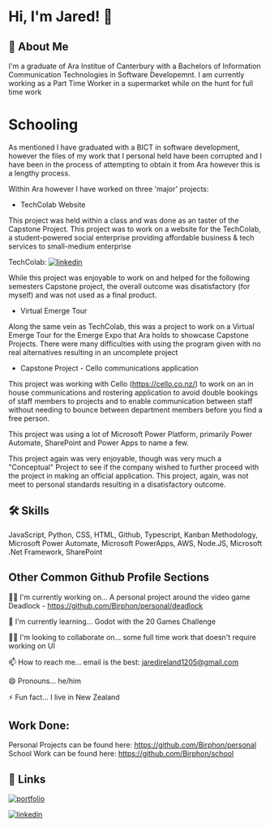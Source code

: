 
# Hi, I'm Jared! 👋


## 🚀 About Me
I'm a graduate of Ara Institue of Canterbury with a Bachelors of Information Communication Technologies in Software Developemnt. I am currently working as a Part Time Worker in a supermarket while on the hunt for full time work

# Schooling

As mentioned I have graduated with a BICT in software development, however the files of my work that I personal held have been corrupted and I have been in the process of attempting to obtain it from Ara however this is a lengthy process.

Within Ara however I have worked on three 'major' projects:

- TechColab Website


This project was held within a class and was done as an taster of the Capstone Project. This project was to work on a website for the TechColab, a student-powered social enterprise providing affordable business & tech services to small-medium enterprise

TechColab: [![linkedin](https://img.shields.io/badge/linkedin-0A66C2?style=for-the-badge&logo=linkedin&logoColor=white)](https://www.linkedin.com/company/tech-colab/)

While this project was enjoyable to work on and helped for the following semesters Capstone project, the overall outcome was disatisfactory (for myself) and was not used as a final product.

- Virtual Emerge Tour


Along the same vein as TechColab, this was a project to work on a Virtual Emerge Tour for the Emerge Expo that Ara holds to showcase Capstone Projects. There were many difficulties with using the program given with no real alternatives resulting in an uncomplete project

- Capstone Project - Cello communications application


This project was working with Cello (https://cello.co.nz/) to work on an in house communications and rostering application to avoid double bookings of staff members to projects and to enable communication between staff without needing to bounce between department members before you find a free person.

This project was using a lot of Microsoft Power Platform, primarily Power Automate, SharePoint and Power Apps to name a few.

This project again was very enjoyable, though was very much a "Conceptual" Project to see if the company wished to further proceed with the project in making an official application. This project, again, was not meet to personal standards resulting in a disatisfactory outcome.
## 🛠 Skills
JavaScript, Python, CSS, HTML, Github, Typescript, Kanban Methodology, Microsoft Power Automate, Microsoft PowerApps, AWS, Node.JS, Microsoft .Net Framework, SharePoint


## Other Common Github Profile Sections
👩‍💻 I'm currently working on... A personal project around the video game Deadlock - https://github.com/Birphon/personal/deadlock

🧠 I'm currently learning... Godot with the 20 Games Challenge

👯‍♀️ I'm looking to collaborate on... some full time work that doesn't require working on UI

📫 How to reach me... email is the best: jaredireland1205@gmail.com

😄 Pronouns... he/him

⚡️ Fun fact... I live in New Zealand


## Work Done:

Personal Projects can be found here: https://github.com/Birphon/personal
School Work can be found here: https://github.com/Birphon/school


## 🔗 Links
[![portfolio](https://img.shields.io/badge/my_portfolio-000?style=for-the-badge&logo=ko-fi&logoColor=white)](https://github.com/Birphon)

[![linkedin](https://img.shields.io/badge/linkedin-0A66C2?style=for-the-badge&logo=linkedin&logoColor=white)](https://www.linkedin.com/in/jaredeireland/)

